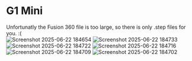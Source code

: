 # G1 Mini
Unfortunatly the Fusion 360 file is too large, so there is only .step files for you. :(
<br>
![Screenshot 2025-06-22 184654](https://github.com/user-attachments/assets/c31a823e-4799-4d98-9e6e-f03973e7a200)
![Screenshot 2025-06-22 184733](https://github.com/user-attachments/assets/fd298bbf-3b21-4ace-9d49-b82e543702fe)
![Screenshot 2025-06-22 184722](https://github.com/user-attachments/assets/67ca47ed-831a-4857-b642-7e912f9097ee)
![Screenshot 2025-06-22 184716](https://github.com/user-attachments/assets/a1e988ae-4ead-4bd1-9fee-7fc70a14a32f)
![Screenshot 2025-06-22 184709](https://github.com/user-attachments/assets/c25cb946-d8ba-4aba-ae7c-5fb0917bfdc1)
![Screenshot 2025-06-22 184702](https://github.com/user-attachments/assets/cfb8a99a-de48-4b66-b8da-cb72b94bde4b)

